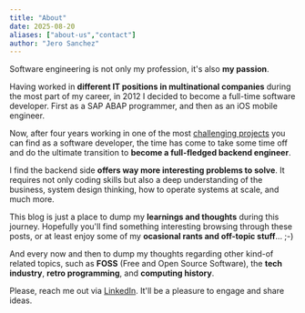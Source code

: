 ```yaml
---
title: "About"
date: 2025-08-20
aliases: ["about-us","contact"]
author: "Jero Sanchez"
---
```


Software engineering is not only my profession, it's also **my passion**.

Having worked in **different IT positions in multinational companies** during the most part of my career, in 2012 I decided to become a full-time software developer. First as a SAP ABAP programmer, and then as an iOS mobile engineer.

Now, after four years working in one of the most [challenging projects](https://tech.cabify.com/) you can find as a software developer, the time has come to take some time off and do the ultimate transition to **become a full-fledged backend engineer**.

I find the backend side **offers way more interesting problems to solve**. It requires not only coding skills but also a deep understanding of the business, system design thinking, how to operate systems at scale, and much more.

This blog is just a place to dump my **learnings and thoughts** during this journey. Hopefully you'll find something interesting browsing through these posts, or at least enjoy some of my **ocasional rants and off-topic stuff**... ;-)

And every now and then to dump my thoughts regarding other kind-of related topics, such as **FOSS** (Free and Open Source Software), the **tech industry**, **retro programming**, and **computing history**.

Please, reach me out via [LinkedIn](https://linkedin.com/in/jerosanchez). It'll be a pleasure to engage and share ideas.